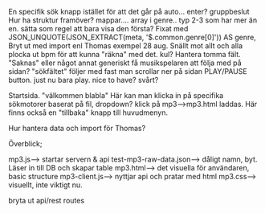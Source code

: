 En specifik sök knapp istället för att det går på auto... enter? gruppbeslut
Hur ha struktur framöver? mappar....
array i genre.. typ 2-3 som har mer än en. sätta som regel att bara visa den första? 
Fixat med JSON_UNQUOTE(JSON_EXTRACT(meta, '$.common.genre[0]')) AS genre,
Bryt ut med import enl Thomas exempel 28 aug. Snällt mot allt och alla
plocka ut bpm för att kunna "räkna" med det. kul? 
Hantera tomma fält. "Saknas" eller något annat generiskt
få musikspelaren att följa med på sidan?
"sökfältet" följer med fast man scrollar ner på sidan
PLAY/PAUSE button. just nu bara play. nice to have? svårt? 


Startsida.
"välkommen blabla"
Här kan man klicka in på specifika sökmotorer baserat på fil, dropdown?
klick på mp3-->mp3.html laddas. Här finns också en "tillbaka" knapp till huvudmenyn. 

Hur hantera data och import för Thomas? 


Överblick;

mp3.js--> startar servern & api
test-mp3-raw-data.json--> dåligt namn, byt. Läser in till  DB och skapar table
mp3.html--> det visuella för användaren, basic structure
mp3-client.js--> nyttjar api och pratar med html
mp3.css--> visuellt, inte viktigt nu.




bryta ut api/rest routes 